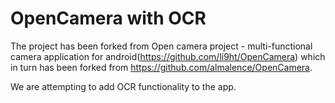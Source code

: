 OpenCamera with OCR
===================

The project has been forked from Open camera project - multi-functional camera application for android(https://github.com/li9ht/OpenCamera) which in turn has been forked from https://github.com/almalence/OpenCamera.

We are attempting to add OCR functionality to the app.
